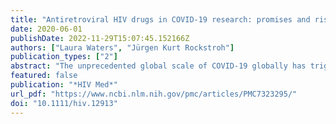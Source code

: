 ```yaml
---
title: "Antiretroviral HIV drugs in COVID‐19 research: promises and risks. An opinion piece"
date: 2020-06-01
publishDate: 2022-11-29T15:07:45.152166Z
authors: ["Laura Waters", "Jürgen Kurt Rockstroh"]
publication_types: ["2"]
abstract: "The unprecedented global scale of COVID‐19 globally has triggered a race to discover interventions to reduce associated morbidity and mortality and rapid release of research findings prior to any degree of critical review. As with previous novel infection outbreaks, antiretrovirals are just one drug class that has been held up as a potential strategy for prophylaxis and treatment with scant evidence and risk of harm. Here we summarise the evidence for antiretrovirals to treat COVID‐19 and, as a drug that has also been studied in HIV, hydroxychloroquine, and flag some of the pitfalls of using therapies that have not been evaluated robustly."
featured: false
publication: "*HIV Med*"
url_pdf: "https://www.ncbi.nlm.nih.gov/pmc/articles/PMC7323295/"
doi: "10.1111/hiv.12913"
---
```


